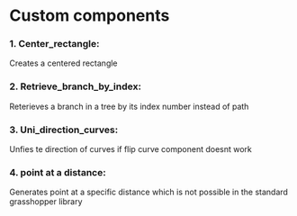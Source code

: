 # Custom components
### 1. Center_rectangle:
Creates a centered rectangle 
### 2. Retrieve_branch_by_index:
Reterieves a branch in a tree by its index number instead of path 
### 3. Uni_direction_curves:
Unfies te direction of curves if flip curve component doesnt work 
### 4. point at a distance:
Generates point at a specific distance which is not possible in the standard grasshopper library 
